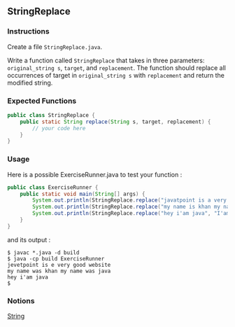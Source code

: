 ## StringReplace

### Instructions

Create a file `StringReplace.java`.

Write a function called `StringReplace` that takes in three parameters: `original_string s`, `target`, and `replacement`. The function should replace all occurrences of target in `original_string s` with `replacement` and return the modified string.

### Expected Functions

```java
public class StringReplace {
    public static String replace(String s, target, replacement) {
        // your code here
    }
}
```

### Usage

Here is a possible ExerciseRunner.java to test your function :

```java
public class ExerciseRunner {
    public static void main(String[] args) {
        System.out.println(StringReplace.replace("javatpoint is a very good website", 'a', 'e'));
        System.out.println(StringReplace.replace("my name is khan my name is java", "is","was"));
        System.out.println(StringReplace.replace("hey i'am java", "I'am","was"));
    }
}
```

and its output :

```shell
$ javac *.java -d build
$ java -cp build ExerciseRunner
jevetpoint is e very good website
my name was khan my name was java
hey i'am java
$
```

### Notions

[String](https://docs.oracle.com/en/java/javase/17/docs/api/java.base/java/lang/String.html)